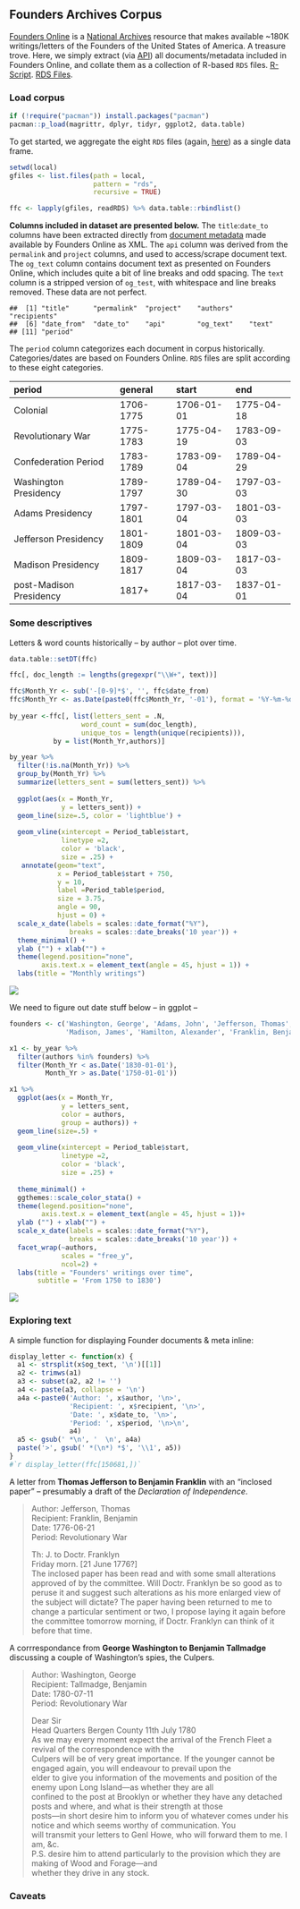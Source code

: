 Founders Archives Corpus
------------------------

[Founders Online](https://founders.archives.gov/) is a [National
Archives](https://www.archives.gov/) resource that makes available
\~180K writings/letters of the Founders of the United States of America.
A treasure trove. Here, we simply extract (via
[API](https://founders.archives.gov/API/docdata/)) all
documents/metadata included in Founders Online, and collate them as a
collection of R-based `RDS` files.
[R-Script](https://github.com/jaytimm/founders_archive_corpus/blob/master/scrape_founders_archive.R).
[RDS
Files](https://github.com/jaytimm/founders_archive_corpus/tree/master/data).

### Load corpus

``` r
if (!require("pacman")) install.packages("pacman")
pacman::p_load(magrittr, dplyr, tidyr, ggplot2, data.table)
```

To get started, we aggregate the eight `RDS` files (again, [here]()) as
a single data frame.

``` r
setwd(local)
gfiles <- list.files(path = local, 
                     pattern = "rds", 
                     recursive = TRUE) 

ffc <- lapply(gfiles, readRDS) %>% data.table::rbindlist()
```

**Columns included in dataset are presented below.** The
`title`:`date_to` columns have been extracted directly from [document
metadata](https://founders.archives.gov/Metadata/) made available by
Founders Online as XML. The `api` column was derived from the
`permalink` and `project` columns, and used to access/scrape document
text. The `og_text` column contains document text as presented on
Founders Online, which includes quite a bit of line breaks and odd
spacing. The `text` column is a stripped version of `og_test`, with
whitespace and line breaks removed. These data are not perfect.

    ##  [1] "title"      "permalink"  "project"    "authors"    "recipients"
    ##  [6] "date_from"  "date_to"    "api"        "og_text"    "text"      
    ## [11] "period"

The `period` column categorizes each document in corpus historically.
Categories/dates are based on Founders Online. `RDS` files are split
according to these eight categories.

| period                  | general   | start      | end        |
|:------------------------|:----------|:-----------|:-----------|
| Colonial                | 1706-1775 | 1706-01-01 | 1775-04-18 |
| Revolutionary War       | 1775-1783 | 1775-04-19 | 1783-09-03 |
| Confederation Period    | 1783-1789 | 1783-09-04 | 1789-04-29 |
| Washington Presidency   | 1789-1797 | 1789-04-30 | 1797-03-03 |
| Adams Presidency        | 1797-1801 | 1797-03-04 | 1801-03-03 |
| Jefferson Presidency    | 1801-1809 | 1801-03-04 | 1809-03-03 |
| Madison Presidency      | 1809-1817 | 1809-03-04 | 1817-03-03 |
| post-Madison Presidency | 1817+     | 1817-03-04 | 1837-01-01 |

### Some descriptives

Letters & word counts historically – by author – plot over time.

``` r
data.table::setDT(ffc)

ffc[, doc_length := lengths(gregexpr("\\W+", text))]

ffc$Month_Yr <- sub('-[0-9]*$', '', ffc$date_from)
ffc$Month_Yr <- as.Date(paste0(ffc$Month_Yr, '-01'), format = '%Y-%m-%d')
  
by_year <-ffc[, list(letters_sent = .N, 
                  word_count = sum(doc_length),
                  unique_tos = length(unique(recipients))), 
           by = list(Month_Yr,authors)]
```

``` r
by_year %>%
  filter(!is.na(Month_Yr)) %>%
  group_by(Month_Yr) %>%
  summarize(letters_sent = sum(letters_sent)) %>%
  
  ggplot(aes(x = Month_Yr, 
             y = letters_sent)) +
  geom_line(size=.5, color = 'lightblue') +
  
  geom_vline(xintercept = Period_table$start,
             linetype =2, 
             color = 'black', 
             size = .25) +
   annotate(geom="text", 
            x = Period_table$start + 750, 
            y = 10, 
            label =Period_table$period,
            size = 3.75,
            angle = 90,
            hjust = 0) +
  scale_x_date(labels = scales::date_format("%Y"),
               breaks = scales::date_breaks('10 year')) +
  theme_minimal() +
  ylab ("") + xlab("") +
  theme(legend.position="none",
        axis.text.x = element_text(angle = 45, hjust = 1)) + 
  labs(title = "Monthly writings")
```

![](README_files/figure-markdown_github/unnamed-chunk-7-1.png)

We need to figure out date stuff below – in ggplot –

``` r
founders <- c('Washington, George', 'Adams, John', 'Jefferson, Thomas', 
              'Madison, James', 'Hamilton, Alexander', 'Franklin, Benjamin')
```

``` r
x1 <- by_year %>%
  filter(authors %in% founders) %>%
  filter(Month_Yr < as.Date('1830-01-01'),
         Month_Yr > as.Date('1750-01-01')) 

x1 %>%
  ggplot(aes(x = Month_Yr, 
             y = letters_sent, 
             color = authors,
             group = authors)) +
  geom_line(size=.5) +
  
  geom_vline(xintercept = Period_table$start,
             linetype =2, 
             color = 'black', 
             size = .25) +
  
  theme_minimal() +
  ggthemes::scale_color_stata() +
  theme(legend.position="none",
        axis.text.x = element_text(angle = 45, hjust = 1))+
  ylab ("") + xlab("") +
  scale_x_date(labels = scales::date_format("%Y"),
               breaks = scales::date_breaks('10 year')) +
  facet_wrap(~authors, 
             scales = "free_y", 
             ncol=2) + 
  labs(title = "Founders' writings over time",
       subtitle = 'From 1750 to 1830')
```

![](README_files/figure-markdown_github/unnamed-chunk-9-1.png)

### Exploring text

A simple function for displaying Founder documents & meta inline:

``` r
display_letter <- function(x) {
  a1 <- strsplit(x$og_text, '\n')[[1]]
  a2 <- trimws(a1)
  a3 <- subset(a2, a2 != '')
  a4 <- paste(a3, collapse = '\n')
  a4a <-paste0('Author: ', x$author, '\n>', 
               'Recipient: ', x$recipient, '\n>', 
               'Date: ', x$date_to, '\n>', 
               'Period: ', x$period, '\n>\n', 
               a4)
  a5 <- gsub(' *\n', '  \n', a4a)
  paste('>', gsub(' *(\n*) *$', '\\1', a5))
}
#`r display_letter(ffc[150681,])`
```

A letter from **Thomas Jefferson to Benjamin Franklin** with an
“inclosed paper” – presumably a draft of the *Declaration of
Independence*.

> Author: Jefferson, Thomas  
> Recipient: Franklin, Benjamin  
> Date: 1776-06-21  
> Period: Revolutionary War
>
> Th: J. to Doctr. Franklyn  
> Friday morn. \[21 June 1776?\]  
> The inclosed paper has been read and with some small alterations
> approved of by the committee. Will Doctr. Franklyn be so good as to
> peruse it and suggest such alterations as his more enlarged view of
> the subject will dictate? The paper having been returned to me to
> change a particular sentiment or two, I propose laying it again before
> the committee tomorrow morning, if Doctr. Franklyn can think of it
> before that time. <br>

A corrrespondance from **George Washington to Benjamin Tallmadge**
discussing a couple of Washington’s spies, the Culpers.

> Author: Washington, George  
> Recipient: Tallmadge, Benjamin  
> Date: 1780-07-11  
> Period: Revolutionary War
>
> Dear Sir  
> Head Quarters Bergen County 11th July 1780  
> As we may every moment expect the arrival of the French Fleet a
> revival of the correspondence with the  
> Culpers will be of very great importance. If the younger cannot be
> engaged again, you will endeavour to prevail upon the  
> elder to give you information of the movements and position of the
> enemy upon Long Island—as whether they are all  
> confined to the post at Brooklyn or whether they have any detached
> posts and where, and what is their strength at those  
> posts—in short desire him to inform you of whatever comes under his
> notice and which seems worthy of communication. You  
> will transmit your letters to Genl Howe, who will forward them to me.
> I am, &c.  
> P.S. desire him to attend particularly to the provision which they are
> making of Wood and Forage—and  
> whether they drive in any stock.

### Caveats
